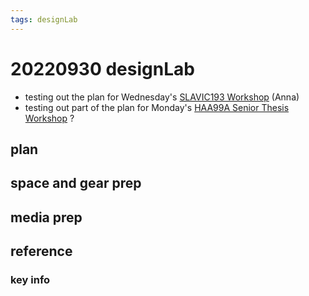 ```yaml
---
tags: designLab
---
```

# 20220930 designLab
* testing out the plan for Wednesday's [SLAVIC193 Workshop](https://hackmd.io/BWOW7DgHRUSMcymzrep6MQ?view) (Anna)
* testing out part of the plan for Monday's [HAA99A Senior Thesis Workshop](https://hackmd.io/Rp9RBPGKQSqVAr8BEDFZ8A?view) ?

## plan

    
## space and gear prep



## media prep
## reference
### key info
